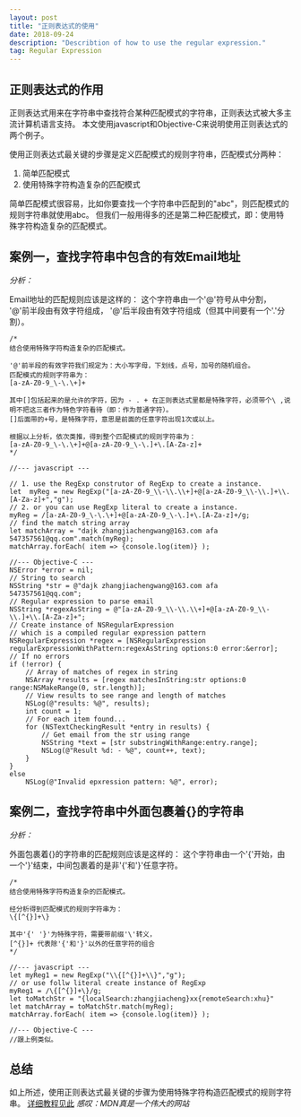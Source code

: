 ```yaml
---
layout: post
title: "正则表达式的使用"
date: 2018-09-24 
description: "Describtion of how to use the regular expression."
tag: Regular Expression
---   
```


## 正则表达式的作用

正则表达式用来在字符串中查找符合某种匹配模式的字符串，正则表达式被大多主流计算机语言支持。
本文使用javascript和Objective-C来说明使用正则表达式的两个例子。

使用正则表达式最关键的步骤是定义匹配模式的规则字符串，匹配模式分两种：
1. 简单匹配模式
2. 使用特殊字符构造复杂的匹配模式

简单匹配模式很容易，比如你要查找一个字符串中匹配到的"abc"，则匹配模式的规则字符串就使用abc。
但我们一般用得多的还是第二种匹配模式，即：使用特殊字符构造复杂的匹配模式。

## 案例一，查找字符串中包含的有效Email地址

*分析：*

Email地址的匹配规则应该是这样的：
这个字符串由一个'@'符号从中分割，
'@'前半段由有效字符组成，
'@'后半段由有效字符组成（但其中间要有一个'.'分割）。

    /* 
    结合使用特殊字符构造复杂的匹配模式。

    '@'前半段的有效字符我们规定为：大小写字母，下划线，点号，加号的随机组合。
    匹配模式的规则字符串为：
    [a-zA-Z0-9_\-\.\+]+

    其中[]包括起来的是允许的字符，因为 - . + 在正则表达式里都是特殊字符，必须带个\ ,说明不把这三者作为特色字符看待（即：作为普通字符）。
    []后面带的+号，是特殊字符，意思是前面的任意字符出现1次或以上。
    
    根据以上分析，依次类推，得到整个匹配模式的规则字符串为：
    [a-zA-Z0-9_\-\.\+]+@[a-zA-Z0-9_\-\.]+\.[A-Za-z]+
    */

    //--- javascript ---
    
    // 1. use the RegExp construtor of RegExp to create a instance. 
    let  myReg = new RegExp("[a-zA-Z0-9_\\-\\.\\+]+@[a-zA-Z0-9_\\-\\.]+\\.[A-Za-z]+","g");
    // 2. or you can use RegExp literal to create a instance.
    myReg = /[a-zA-Z0-9_\-\.\+]+@[a-zA-Z0-9_\-\.]+\.[A-Za-z]+/g;
    // find the match string array 
    let matchArray = "dajk zhangjiachengwang@163.com afa 547357561@qq.com".match(myReg);
    matchArray.forEach( item => {console.log(item)} );

    //--- Objective-C ---
    NSError *error = nil;
    // String to search
    NSString *str = @"dajk zhangjiachengwang@163.com afa 547357561@qq.com";
    // Regular expression to parse email
    NSString *regexAsString = @"[a-zA-Z0-9_\\-\\.\\+]+@[a-zA-Z0-9_\\-\\.]+\\.[A-Za-z]+";
    // Create instance of NSRegularExpression
    // which is a compiled regular expression pattern
    NSRegularExpression *regex = [NSRegularExpression regularExpressionWithPattern:regexAsString options:0 error:&error];
    // If no errors
    if (!error) {
        // Array of matches of regex in string
        NSArray *results = [regex matchesInString:str options:0 range:NSMakeRange(0, str.length)]; 
        // View results to see range and length of matches
        NSLog(@"results: %@", results);
        int count = 1;
        // For each item found...
        for (NSTextCheckingResult *entry in results) {
            // Get email from the str using range
            NSString *text = [str substringWithRange:entry.range];
            NSLog(@"Result %d: - %@", count++, text);
        }
    }
    else
        NSLog(@"Invalid epxression pattern: %@", error);



## 案例二，查找字符串中外面包裹着{}的字符串

*分析：*

外面包裹着{}的字符串的匹配规则应该是这样的：
这个字符串由一个'{'开始，由一个'}'结束，中间包裹着的是非'{'和'}'任意字符。 

    /* 
    结合使用特殊字符构造复杂的匹配模式。

    经分析得到匹配模式的规则字符串为：
    \{[^{}]+\}

    其中'{' '}'为特殊字符，需要带前缀'\'转义，
    [^{}]+ 代表除'{'和'}'以外的任意字符的组合
    */

    //--- javascript ---
    let myReg1 = new RegExp("\\{[^{}]+\\}","g");
    // or use follw literal create instance of RegExp
    myReg1 = /\{[^{}]+\}/g;
    let toMatchStr = "{localSearch:zhangjiacheng}xx{remoteSearch:xhu}"
    let matchArray = toMatchStr.match(myReg);
    matchArray.forEach( item => {console.log(item)} );

    //--- Objective-C ---
    //跟上例类似。

## 总结

如上所述，使用正则表达式最关键的步骤为使用特殊字符构造匹配模式的规则字符串。
[详细教程见此](https://developer.mozilla.org/en-US/docs/Web/JavaScript/Guide/Regular_Expressions#special-word-boundary)
*感叹：MDN真是一个伟大的网站*
